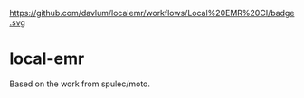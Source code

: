 https://github.com/davlum/localemr/workflows/Local%20EMR%20CI/badge.svg


# local-emr

Based on the work from spulec/moto.
